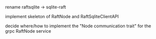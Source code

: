 rename raftsqlite -> sqlite-raft

implement skeleton of RaftNode and RaftSqliteClientAPI

decide where/how to implement the "Node communication trait" for the grpc RaftNode service